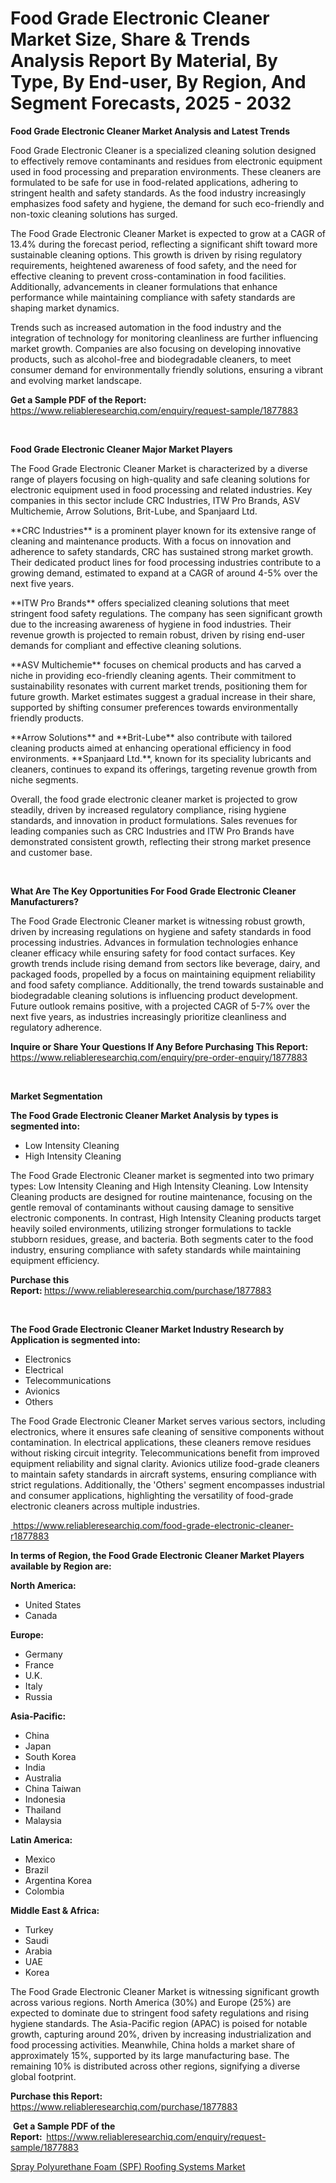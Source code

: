 <p><h1>Food Grade Electronic Cleaner Market Size, Share & Trends Analysis Report By Material, By Type, By End-user, By Region, And Segment Forecasts, 2025 - 2032</h1></p><p><strong>Food Grade Electronic Cleaner Market Analysis and Latest Trends</strong></p>
<p><p>Food Grade Electronic Cleaner is a specialized cleaning solution designed to effectively remove contaminants and residues from electronic equipment used in food processing and preparation environments. These cleaners are formulated to be safe for use in food-related applications, adhering to stringent health and safety standards. As the food industry increasingly emphasizes food safety and hygiene, the demand for such eco-friendly and non-toxic cleaning solutions has surged.</p><p>The Food Grade Electronic Cleaner Market is expected to grow at a CAGR of 13.4% during the forecast period, reflecting a significant shift toward more sustainable cleaning options. This growth is driven by rising regulatory requirements, heightened awareness of food safety, and the need for effective cleaning to prevent cross-contamination in food facilities. Additionally, advancements in cleaner formulations that enhance performance while maintaining compliance with safety standards are shaping market dynamics. </p><p>Trends such as increased automation in the food industry and the integration of technology for monitoring cleanliness are further influencing market growth. Companies are also focusing on developing innovative products, such as alcohol-free and biodegradable cleaners, to meet consumer demand for environmentally friendly solutions, ensuring a vibrant and evolving market landscape.</p></p>
<p><strong>Get a Sample PDF of the Report:&nbsp;</strong> <a href="https://www.reliableresearchiq.com/enquiry/request-sample/1877883?utm_campaign=2122&utm_medium=2&utm_source=Github&utm_content=ia&utm_term=04022025&utm_id=food-grade-electronic-cleaner">https://www.reliableresearchiq.com/enquiry/request-sample/1877883</a></p>
<p>&nbsp;</p>
<p><strong>Food Grade Electronic Cleaner Major Market Players</strong></p>
<p><p>The Food Grade Electronic Cleaner Market is characterized by a diverse range of players focusing on high-quality and safe cleaning solutions for electronic equipment used in food processing and related industries. Key companies in this sector include CRC Industries, ITW Pro Brands, ASV Multichemie, Arrow Solutions, Brit-Lube, and Spanjaard Ltd.</p><p>**CRC Industries** is a prominent player known for its extensive range of cleaning and maintenance products. With a focus on innovation and adherence to safety standards, CRC has sustained strong market growth. Their dedicated product lines for food processing industries contribute to a growing demand, estimated to expand at a CAGR of around 4-5% over the next five years.</p><p>**ITW Pro Brands** offers specialized cleaning solutions that meet stringent food safety regulations. The company has seen significant growth due to the increasing awareness of hygiene in food industries. Their revenue growth is projected to remain robust, driven by rising end-user demands for compliant and effective cleaning solutions.</p><p>**ASV Multichemie** focuses on chemical products and has carved a niche in providing eco-friendly cleaning agents. Their commitment to sustainability resonates with current market trends, positioning them for future growth. Market estimates suggest a gradual increase in their share, supported by shifting consumer preferences towards environmentally friendly products.</p><p>**Arrow Solutions** and **Brit-Lube** also contribute with tailored cleaning products aimed at enhancing operational efficiency in food environments. **Spanjaard Ltd.**, known for its speciality lubricants and cleaners, continues to expand its offerings, targeting revenue growth from niche segments.</p><p>Overall, the food grade electronic cleaner market is projected to grow steadily, driven by increased regulatory compliance, rising hygiene standards, and innovation in product formulations. Sales revenues for leading companies such as CRC Industries and ITW Pro Brands have demonstrated consistent growth, reflecting their strong market presence and customer base.</p></p>
<p>&nbsp;</p>
<p><strong>What Are The Key Opportunities For Food Grade Electronic Cleaner Manufacturers?</strong></p>
<p><p>The Food Grade Electronic Cleaner market is witnessing robust growth, driven by increasing regulations on hygiene and safety standards in food processing industries. Advances in formulation technologies enhance cleaner efficacy while ensuring safety for food contact surfaces. Key growth trends include rising demand from sectors like beverage, dairy, and packaged foods, propelled by a focus on maintaining equipment reliability and food safety compliance. Additionally, the trend towards sustainable and biodegradable cleaning solutions is influencing product development. Future outlook remains positive, with a projected CAGR of 5-7% over the next five years, as industries increasingly prioritize cleanliness and regulatory adherence.</p></p>
<p><strong>Inquire or Share Your Questions If Any Before Purchasing This Report:</strong> <a href="https://www.reliableresearchiq.com/enquiry/pre-order-enquiry/1877883?utm_campaign=2122&utm_medium=2&utm_source=Github&utm_content=ia&utm_term=04022025&utm_id=food-grade-electronic-cleaner">https://www.reliableresearchiq.com/enquiry/pre-order-enquiry/1877883</a></p>
<p>&nbsp;</p>
<p><strong>Market Segmentation</strong></p>
<p><strong>The Food Grade Electronic Cleaner Market Analysis by types is segmented into:</strong></p>
<p><ul><li>Low Intensity Cleaning</li><li>High Intensity Cleaning</li></ul></p>
<p><p>The Food Grade Electronic Cleaner market is segmented into two primary types: Low Intensity Cleaning and High Intensity Cleaning. Low Intensity Cleaning products are designed for routine maintenance, focusing on the gentle removal of contaminants without causing damage to sensitive electronic components. In contrast, High Intensity Cleaning products target heavily soiled environments, utilizing stronger formulations to tackle stubborn residues, grease, and bacteria. Both segments cater to the food industry, ensuring compliance with safety standards while maintaining equipment efficiency.</p></p>
<p><strong>Purchase this Report:&nbsp;</strong><a href="https://www.reliableresearchiq.com/purchase/1877883?utm_campaign=2122&utm_medium=2&utm_source=Github&utm_content=ia&utm_term=04022025&utm_id=food-grade-electronic-cleaner">https://www.reliableresearchiq.com/purchase/1877883</a></p>
<p>&nbsp;</p>
<p><strong>The Food Grade Electronic Cleaner Market Industry Research by Application is segmented into:</strong></p>
<p><ul><li>Electronics</li><li>Electrical</li><li>Telecommunications</li><li>Avionics</li><li>Others</li></ul></p>
<p><p>The Food Grade Electronic Cleaner Market serves various sectors, including electronics, where it ensures safe cleaning of sensitive components without contamination. In electrical applications, these cleaners remove residues without risking circuit integrity. Telecommunications benefit from improved equipment reliability and signal clarity. Avionics utilize food-grade cleaners to maintain safety standards in aircraft systems, ensuring compliance with strict regulations. Additionally, the 'Others' segment encompasses industrial and consumer applications, highlighting the versatility of food-grade electronic cleaners across multiple industries.</p></p>
<p><a href="https://www.reliableresearchiq.com/food-grade-electronic-cleaner-r1877883?utm_campaign=2122&utm_medium=2&utm_source=Github&utm_content=ia&utm_term=04022025&utm_id=food-grade-electronic-cleaner">&nbsp;https://www.reliableresearchiq.com/food-grade-electronic-cleaner-r1877883</a></p>
<p><strong>In terms of Region, the Food Grade Electronic Cleaner Market Players available by Region are:</strong></p>
<p>
    <p> <strong> North America: </strong>
        <ul>
            <li>United States</li>
            <li>Canada</li>
        </ul>
        </p> 
    <p> <strong> Europe: </strong>
        <ul>
            <li>Germany</li>
            <li>France</li>
            <li>U.K.</li>
            <li>Italy</li>
            <li>Russia</li>
        </ul>
        </p> 
    <p> <strong> Asia-Pacific: </strong>
        <ul>
            <li>China</li>
            <li>Japan</li>
            <li>South Korea</li>
            <li>India</li>
            <li>Australia</li>
            <li>China Taiwan</li>
            <li>Indonesia</li>
            <li>Thailand</li>
            <li>Malaysia</li>
        </ul>
        </p> 
    <p> <strong> Latin America: </strong>
        <ul>
            <li>Mexico</li>
            <li>Brazil</li>
            <li>Argentina Korea</li>
            <li>Colombia</li>
        </ul>
        </p> 
    <p> <strong> Middle East & Africa: </strong>
        <ul>
            <li>Turkey</li>
            <li>Saudi</li>
            <li>Arabia</li>
            <li>UAE</li>
            <li>Korea</li>
        </ul>
    </p>
    </p>
<p><p>The Food Grade Electronic Cleaner Market is witnessing significant growth across various regions. North America (30%) and Europe (25%) are expected to dominate due to stringent food safety regulations and rising hygiene standards. The Asia-Pacific region (APAC) is poised for notable growth, capturing around 20%, driven by increasing industrialization and food processing activities. Meanwhile, China holds a market share of approximately 15%, supported by its large manufacturing base. The remaining 10% is distributed across other regions, signifying a diverse global footprint.</p></p>
<p><strong>Purchase this Report: </strong><a href="https://www.reliableresearchiq.com/purchase/1877883?utm_campaign=2122&utm_medium=2&utm_source=Github&utm_content=ia&utm_term=04022025&utm_id=food-grade-electronic-cleaner">https://www.reliableresearchiq.com/purchase/1877883</a></p>
<p>&nbsp;<strong>Get a Sample PDF of the Report:&nbsp;&nbsp;</strong><a href="https://www.reliableresearchiq.com/enquiry/request-sample/1877883?utm_campaign=2122&utm_medium=2&utm_source=Github&utm_content=ia&utm_term=04022025&utm_id=food-grade-electronic-cleaner">https://www.reliableresearchiq.com/enquiry/request-sample/1877883</a></p>
<p><strong></strong></p>
<p><p><a href="https://github.com/NargisHussain432/Market-Research-Report-List-1/blob/main/spray-polyurethane-foam-spf-roofing-systems-market.md?utm_campaign=2122&utm_medium=2&utm_source=Github&utm_content=ia&utm_term=04022025&utm_id=food-grade-electronic-cleaner">Spray Polyurethane Foam (SPF) Roofing Systems Market</a></p></p>